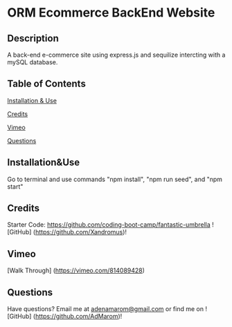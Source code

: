 
# ORM Ecommerce BackEnd Website 


## Description 
A back-end e-commerce site using express.js and sequilize intercting with a mySQL database.

## Table of Contents

 [Installation & Use](#Installation&Use)

    
 [Credits](#Credits)


 [Vimeo](#Vimeo)

    
 [Questions](#Questions)


## Installation&Use
Go to terminal and use commands "npm install", "npm run seed", and "npm start"


## Credits

Starter Code: https://github.com/coding-boot-camp/fantastic-umbrella ![GitHub] (https://github.com/Xandromus)!

## Vimeo

[Walk Through] (https://vimeo.com/814089428)


## Questions

Have questions? Email me at adenamarom@gmail.com or find me on ![GitHub] (https://github.com/AdMarom)!